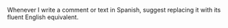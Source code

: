 Whenever I write a comment or text in Spanish, suggest replacing it with its fluent English equivalent.